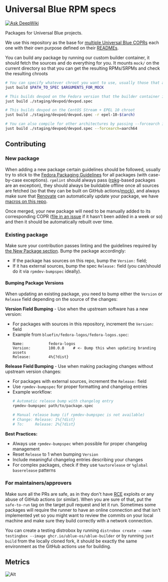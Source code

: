 # Universal Blue RPM specs

[![Ask DeepWiki](https://deepwiki.com/badge.svg)](https://deepwiki.com/ublue-os/packages)

Packages for Universal Blue projects.

We use this repository as the base for [multiple Universal Blue COPRs](https://copr.fedorainfracloud.org/coprs/ublue-os)
each one with their own purpose defined on their [READMEs](./packages/README.md).

You can build any package by running our custom builder container, it should fetch the sources and do everything for you.
It mounts `mock/` on the current directory so that you can get the resulting RPMs/SRPMs and check the resulting chroots

```bash
# You can specify whatever chroot you want to use, usually those that are supported on COPR should work
just build $PATH_TO_SPEC $ARGUMENTS_FOR_MOCK

# This builds devpod on the Fedora version that the builder container is on (F41)
just build ./staging/devpod/devpod.spec

# This builds devpod on the CentOS Stream + EPEL 10 chroot
just build ./staging/devpod/devpod.spec -r epel-10-$(arch)

# You can also compile for other architectures by passing --forcearch if you have qemu-user-static on your host system
just build ./staging/devpod/devpod.spec --forcearch=aarch64
```

## Contributing

### New package

When adding a new package certain guidelines should be followed, usually try to stick to the [Fedora Packaging Guidelines](https://docs.fedoraproject.org/en-US/packaging-guidelines/)
for all packages (with case-by-case exceptions). `rpmlint` should always pass ([rpkg](https://docs.pagure.org/rpkg-util/v3/quick_start.html)-based packages are an exception),
they should always be buildable offline once all sources are fetched (so that they can be built on GitHub actions/[mock](https://rpm-software-management.github.io/mock/)),
and always make sure that [Renovate](https://github.com/renovatebot/renovate) can automatically update your package, we have [macros on this repo](./.github/renovate.json5).

Once merged, your new package will need to be manually added to its corresponding COPR ([file in an issue](https://github.com/ublue-os/packages/issues) if it hasn't
been added in a week or so) and then it should be automatically rebuilt over time.

### Existing package

Make sure your contribution passes linting and the guidelines required by [the New Package section](#new-package). Bump the package accordingly: 
- If the package has sources on this repo, bump the `Version:` field;
- If it has external sources, bump the spec `Release:` field (you can/should do it via `rpmdev-bumpspec` ideally).

#### Bumping Package Versions

When updating an existing package, you need to bump either the `Version` or `Release` field depending on the source of the changes:

**Version Field Bumping** - Use when the upstream software has a new version:
- For packages with sources in this repository, increment the `Version:` field
- Example from `bluefin/fedora-logos/fedora-logos.spec`:
  ```spec
  Name:           fedora-logos
  Version:        100.0.0    # <- Bump this when updating branding assets
  Release:        4%{?dist}
  ```

**Release Field Bumping** - Use when making packaging changes without upstream version changes:
- For packages with external sources, increment the `Release:` field
- Use `rpmdev-bumpspec` for proper formatting and changelog entries
- Example workflow:
  ```bash
  # Automatic release bump with changelog entry
  rpmdev-bumpspec path/to/package.spec
  
  # Manual release bump (if rpmdev-bumpspec is not available)
  # Change: Release: 1%{?dist}
  # To:     Release: 2%{?dist}
  ```

**Best Practices:**
- Always use `rpmdev-bumpspec` when possible for proper changelog management
- Reset `Release` to 1 when bumping `Version`
- Include meaningful changelog entries describing your changes
- For complex packages, check if they use `%autorelease` or `%global baserelease` patterns

### For maintainers/approvers

Make sure all the PRs are safe, as in they don't have [RCE](https://www.cloudflare.com/learning/security/what-is-remote-code-execution/)
exploits or any abuse of GitHub actions (or similar). When you are sure of that, put the `safe-to-run` tag on the target
pull request and let it run. Sometimes some packages will require the runner to have an online connection and that isn't
implemented yet so you might want to review the commits on your local machine and make sure they build correctly with a network connection.

You can create a testing distrobox by running `distrobox create --name testingbox --image ghcr.io/ublue-os/ublue-builder`
or by running `just build` from the locally cloned fork, it should be exactly the same environment as the GitHub actions use for building.

## Metrics

![Alt](https://repobeats.axiom.co/api/embed/8bde34be4a2fcd7f506672742563f330d0b6b240.svg "Repobeats analytics image")
